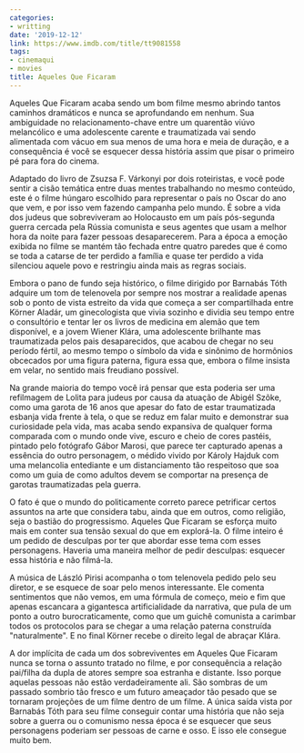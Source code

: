 ```yaml
---
categories:
- writting
date: '2019-12-12'
link: https://www.imdb.com/title/tt9081558
tags:
- cinemaqui
- movies
title: Aqueles Que Ficaram
---
```


Aqueles Que Ficaram acaba sendo um bom filme mesmo abrindo tantos caminhos dramáticos e nunca se aprofundando em nenhum. Sua ambiguidade no relacionamento-chave entre um quarentão viúvo melancólico e uma adolescente carente e traumatizada vai sendo alimentada com vácuo em sua menos de uma hora e meia de duração, e a consequência é você se esquecer dessa história assim que pisar o primeiro pé para fora do cinema.

Adaptado do livro de Zsuzsa F. Várkonyi por dois roteiristas, e você pode sentir a cisão temática entre duas mentes trabalhando no mesmo conteúdo, este é o filme húngaro escolhido para representar o país no Oscar do ano que vem, e por isso vem fazendo campanha pelo mundo. É sobre a vida dos judeus que sobreviveram ao Holocausto em um país pós-segunda guerra cercada pela Rússia comunista e seus agentes que usam a melhor hora da noite para fazer pessoas desaparecerem. Para a época a emoção exibida no filme se mantém tão fechada entre quatro paredes que é como se toda a catarse de ter perdido a família e quase ter perdido a vida silenciou aquele povo e restringiu ainda mais as regras sociais.

Embora o pano de fundo seja histórico, o filme dirigido por Barnabás Tóth adquire um tom de telenovela por sempre nos mostrar a realidade apenas sob o ponto de vista estreito da vida que começa a ser compartilhada entre Körner Aladár, um ginecologista que vivia sozinho e dividia seu tempo entre o consultório e tentar ler os livros de medicina em alemão que tem disponível, e a jovem Wiener Klára, uma adolescente brilhante mas traumatizada pelos pais desaparecidos, que acabou de chegar no seu período fértil, ao mesmo tempo o símbolo da vida e sinônimo de hormônios obcecados por uma figura paterna, figura essa que, embora o filme insista em velar, no sentido mais freudiano possível.

Na grande maioria do tempo você irá pensar que esta poderia ser uma refilmagem de Lolita para judeus por causa da atuação de Abigél Szõke, como uma garota de 16 anos que apesar do fato de estar traumatizada esbanja vida frente à tela, o que se reduz em falar muito e demonstrar sua curiosidade pela vida, mas acaba sendo expansiva de qualquer forma comparada com o mundo onde vive, escuro e cheio de cores pastéis, pintado pelo fotógrafo Gábor Marosi, que parece ter capturado apenas a essência do outro personagem, o médido vivido por Károly Hajduk com uma melancolia entediante e um distanciamento tão respeitoso que soa como um guia de como adultos devem se comportar na presença de garotas traumatizadas pela guerra.

O fato é que o mundo do politicamente correto parece petrificar certos assuntos na arte que considera tabu, ainda que em outros, como religião, seja o bastião do progressismo. Aqueles Que Ficaram se esforça muito mais em conter sua tensão sexual do que em explorá-la. O filme inteiro é um pedido de desculpas por ter que abordar esse tema com esses personagens. Haveria uma maneira melhor de pedir desculpas: esquecer essa história e não filmá-la.

A música de László Pirisi acompanha o tom telenovela pedido pelo seu diretor, e se esquece de soar pelo menos interessante. Ele comenta sentimentos que não vemos, em uma fórmula de começo, meio e fim que apenas escancara a gigantesca artificialidade da narrativa, que pula de um ponto a outro burocraticamente, como que um guichê comunista a carimbar todos os protocolos para se chegar a uma relação paterna construída "naturalmente". E no final Körner recebe o direito legal de abraçar Klára.

A dor implícita de cada um dos sobreviventes em Aqueles Que Ficaram nunca se torna o assunto tratado no filme, e por consequência a relação pai/filha da dupla de atores sempre soa estranha e distante. Isso porque aquelas pessoas não estão verdadeiramente ali. São sombras de um passado sombrio tão fresco e um futuro ameaçador tão pesado que se tornaram projeções de um filme dentro de um filme. A única saída vista por Barnabás Tóth para seu filme conseguir contar uma história que não seja sobre a guerra ou o comunismo nessa época é se esquecer que seus personagens poderiam ser pessoas de carne e osso. E isso ele consegue muito bem.

